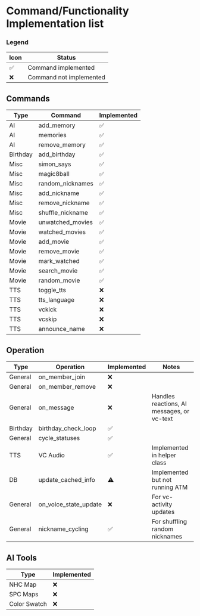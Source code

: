 # Command/Functionality Implementation list

### Legend
| Icon | Status                  |
|------|-------------------------|
| ✅    | Command implemented     |
| ❌    | Command not implemented |


## Commands
| Type     | Command          | Implemented |
|----------|------------------|-------------|
| AI       | add_memory       | ✅           |
| AI       | memories         | ✅           |
| AI       | remove_memory    | ✅           |
| Birthday | add_birthday     | ✅           |
| Misc     | simon_says       | ✅           |
| Misc     | magic8ball       | ✅           |
| Misc     | random_nicknames | ✅           |
| Misc     | add_nickname     | ✅           |
| Misc     | remove_nickname  | ✅           |
| Misc     | shuffle_nickname | ✅           |
| Movie    | unwatched_movies | ✅           |
| Movie    | watched_movies   | ✅           |
| Movie    | add_movie        | ✅           |
| Movie    | remove_movie     | ✅           |
| Movie    | mark_watched     | ✅           |
| Movie    | search_movie     | ✅           |
| Movie    | random_movie     | ✅           |
| TTS      | toggle_tts       | ❌           |
| TTS      | tts_language     | ❌           |
| TTS      | vckick           | ❌           |
| TTS      | vcskip           | ❌           |
| TTS      | announce_name    | ❌           |


## Operation
| Type     | Operation             | Implemented | Notes                                      | 
|----------|-----------------------|-------------|--------------------------------------------|
| General  | on_member_join        | ❌           |                                            |
| General  | on_member_remove      | ❌           |                                            |
| General  | on_message            | ❌           | Handles reactions, AI messages, or vc-text | 
| Birthday | birthday_check_loop   | ✅           |                                            | 
| General  | cycle_statuses        | ✅           |                                            | 
| TTS      | VC Audio              | ✅           | Implemented in helper class                |
| DB       | update_cached_info    | ⚠️          | Implemented but not running ATM            | 
| General  | on_voice_state_update | ❌           | For vc-activity updates                    | 
| General  | nickname_cycling      | ✅           | For shuffling random nicknames             | 

## AI Tools
| Type         | Implemented |
|--------------|-------------|
| NHC Map      | ❌           |
| SPC Maps     | ❌           |
| Color Swatch | ❌           |


